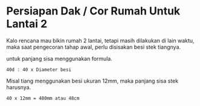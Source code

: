 # Persiapan Dak / Cor Rumah Untuk Lantai 2

Kalo rencana mau bikin rumah 2 lantai, tetapi masih dilakukan di lain waktu,
maka saat pengecoran tahap awal, perlu disisakan besi stek tiangnya.

untuk panjang sisa menggunakan formula.
```
40d : 40 x Diameter besi
```


Misal tiang menggunakan besi ukuran 12mm, maka panjang sisa stek harusnya.
```
40 x 12mm = 480mm atau 48cm
```
